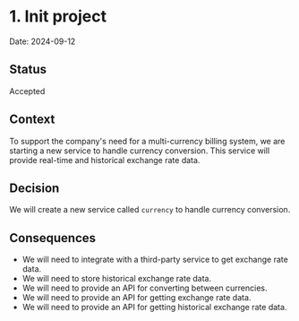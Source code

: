 # 1. Init project

Date: 2024-09-12

## Status

Accepted

## Context

To support the company's need for a multi-currency billing system, we are starting a new service to handle currency 
conversion. This service will provide real-time and historical exchange rate data.

## Decision

We will create a new service called `currency` to handle currency conversion.

## Consequences

- We will need to integrate with a third-party service to get exchange rate data.
- We will need to store historical exchange rate data.
- We will need to provide an API for converting between currencies.
- We will need to provide an API for getting exchange rate data.
- We will need to provide an API for getting historical exchange rate data.
